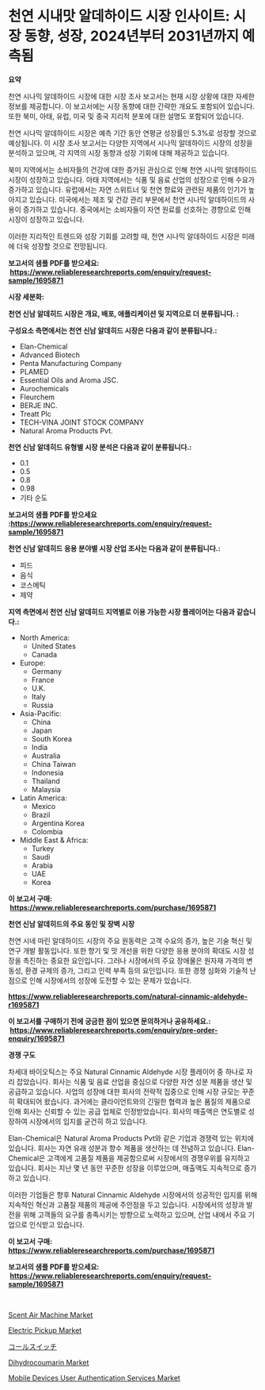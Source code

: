 <p><h1>천연 시내맛 알데하이드 시장 인사이트: 시장 동향, 성장, 2024년부터 2031년까지 예측됨</h1></p><p><strong>요약</strong></p>
<p><p>천연 시나믹 알데하이드 시장에 대한 시장 조사 보고서는 현재 시장 상황에 대한 자세한 정보를 제공합니다. 이 보고서에는 시장 동향에 대한 간략한 개요도 포함되어 있습니다. 또한 북미, 아태, 유럽, 미국 및 중국 지리적 분포에 대한 설명도 포함되어 있습니다. </p><p>천연 시나믹 알데하이드 시장은 예측 기간 동안 연평균 성장률인 5.3%로 성장할 것으로 예상됩니다. 이 시장 조사 보고서는 다양한 지역에서 시나믹 알데하이드 시장의 성장을 분석하고 있으며, 각 지역의 시장 동향과 성장 기회에 대해 제공하고 있습니다. </p><p>북미 지역에서는 소비자들의 건강에 대한 증가된 관심으로 인해 천연 시나믹 알데하이드 시장이 성장하고 있습니다. 아태 지역에서는 식품 및 음료 산업의 성장으로 인해 수요가 증가하고 있습니다. 유럽에서는 자연 스위트너 및 천연 향료와 관련된 제품의 인기가 높아지고 있습니다. 미국에서는 제조 및 건강 관리 부문에서 천연 시나믹 알데하이드의 사용이 증가하고 있습니다. 중국에서는 소비자들이 자연 원료를 선호하는 경향으로 인해 시장이 성장하고 있습니다. </p><p>이러한 지리적인 트렌드와 성장 기회를 고려할 때, 천연 시나믹 알데하이드 시장은 미래에 더욱 성장할 것으로 전망됩니다.</p></p>
<p><strong>보고서의 샘플 PDF를 받으세요: &nbsp;<a href="https://www.reliableresearchreports.com/enquiry/request-sample/1695871">https://www.reliableresearchreports.com/enquiry/request-sample/1695871</a></strong></p>
<p><strong>시장 세분화:</strong></p>
<p><strong> 천연 신남 알데히드 시장은 개요, 배포, 애플리케이션 및 지역으로 더 분류됩니다. :</strong></p>
<p><strong>구성요소 측면에서는 천연 신남 알데히드 시장은 다음과 같이 분류됩니다.:</strong></p>
<p><ul><li>Elan-Chemical</li><li>Advanced Biotech</li><li>Penta Manufacturing Company</li><li>PLAMED</li><li>Essential Oils and Aroma JSC.</li><li>Aurochemicals</li><li>Fleurchem</li><li>BERJE INC.</li><li>Treatt Plc</li><li>TECH-VINA JOINT STOCK COMPANY</li><li>Natural Aroma Products Pvt.</li></ul></p>
<p><strong> 천연 신남 알데히드 유형별 시장 분석은 다음과 같이 분류됩니다.:</strong></p>
<p><ul><li>0.1</li><li>0.5</li><li>0.8</li><li>0.98</li><li>기타 순도</li></ul></p>
<p><strong>보고서의 샘플 PDF를 받으세요 :<a href="https://www.reliableresearchreports.com/enquiry/request-sample/1695871">https://www.reliableresearchreports.com/enquiry/request-sample/1695871</a></strong></p>
<p><strong> 천연 신남 알데히드 응용 분야별 시장 산업 조사는 다음과 같이 분류됩니다.:</strong></p>
<p><ul><li>피드</li><li>음식</li><li>코스메틱</li><li>제약</li></ul></p>
<p><strong>지역 측면에서 천연 신남 알데히드 지역별로 이용 가능한 시장 플레이어는 다음과 같습니다.:</strong></p>
<p><ul>
    <li>
        North America:
        <ul>
            <li>United States</li>
            <li>Canada</li>
        </ul>
    </li>
    <li>
        Europe:
        <ul>
            <li>Germany</li>
            <li>France</li>
            <li>U.K.</li>
            <li>Italy</li>
            <li>Russia</li>
        </ul>
    </li>
    <li>
        Asia-Pacific:
        <ul>
            <li>China</li>
            <li>Japan</li>
            <li>South Korea</li>
            <li>India</li>
            <li>Australia</li>
            <li>China Taiwan</li>
            <li>Indonesia</li>
            <li>Thailand</li>
            <li>Malaysia</li>
        </ul>
    </li>
    <li>
        Latin America:
        <ul>
            <li>Mexico</li>
            <li>Brazil</li>
            <li>Argentina Korea</li>
            <li>Colombia</li>
        </ul>
    </li>
    <li>
        Middle East & Africa:
        <ul>
            <li>Turkey</li>
            <li>Saudi</li>
            <li>Arabia</li>
            <li>UAE</li>
            <li>Korea</li>
        </ul>
    </li>
    </ul></p>
<p><strong>이 보고서 구매: &nbsp;<a href="https://www.reliableresearchreports.com/purchase/1695871">https://www.reliableresearchreports.com/purchase/1695871</a></strong></p>
<p><strong>천연 신남 알데히드의 주요 동인 및 장벽 시장</strong></p>
<p><p>천연 시네 마린 알데하이드 시장의 주요 원동력은 고객 수요의 증가, 높은 기술 혁신 및 연구 개발 활동입니다. 또한 향기 및 맛 개선을 위한 다양한 응용 분야의 확대도 시장 성장을 촉진하는 중요한 요인입니다. 그러나 시장에서의 주요 장애물은 원자재 가격의 변동성, 환경 규제의 증가, 그리고 인력 부족 등의 요인입니다. 또한 경쟁 심화와 기술적 난점으로 인해 시장에서의 성장에 도전할 수 있는 문제가 있습니다.</p></p>
<p><strong><a href="https://www.reliableresearchreports.com/natural-cinnamic-aldehyde-r1695871">https://www.reliableresearchreports.com/natural-cinnamic-aldehyde-r1695871</a></strong></p>
<p><strong>이 보고서를 구매하기 전에 궁금한 점이 있으면 문의하거나 공유하세요.: &nbsp;<a href="https://www.reliableresearchreports.com/enquiry/pre-order-enquiry/1695871">https://www.reliableresearchreports.com/enquiry/pre-order-enquiry/1695871</a></strong></p>
<p><strong>경쟁 구도</strong></p>
<p><p>차세대 바이오틱스는 주요 Natural Cinnamic Aldehyde 시장 플레이어 중 하나로 자리 잡았습니다. 회사는 식품 및 음료 산업을 중심으로 다양한 자연 성분 제품을 생산 및 공급하고 있습니다. 사업의 성장에 대한 회사의 전략적 집중으로 인해 시장 규모는 꾸준히 확대되어 왔습니다. 과거에는 클라이언트와의 긴밀한 협력과 높은 품질의 제품으로 인해 회사는 신뢰할 수 있는 공급 업체로 인정받았습니다. 회사의 매출액은 연도별로 성장하여 시장에서의 입지를 굳건히 하고 있습니다.</p><p>Elan-Chemical은 Natural Aroma Products Pvt와 같은 기업과 경쟁력 있는 위치에 있습니다. 회사는 자연 유래 성분과 향수 제품을 생산하는 데 전념하고 있습니다. Elan-Chemical은 고객에게 고품질 제품을 제공함으로써 시장에서의 경쟁우위를 유지하고 있습니다. 회사는 지난 몇 년 동안 꾸준한 성장을 이루었으며, 매출액도 지속적으로 증가하고 있습니다.</p><p>이러한 기업들은 향후 Natural Cinnamic Aldehyde 시장에서의 성공적인 입지를 위해 지속적인 혁신과 고품질 제품의 제공에 주안점을 두고 있습니다. 시장에서의 성장과 발전을 위해 고객들의 요구를 충족시키는 방향으로 노력하고 있으며, 산업 내에서 주요 기업으로 인식받고 있습니다.</p></p>
<p><strong>이 보고서 구매: &nbsp; <a href="https://www.reliableresearchreports.com/purchase/1695871">https://www.reliableresearchreports.com/purchase/1695871</a></strong></p>
<p><strong>보고서의 샘플 PDF를 받으세요: &nbsp;<a href="https://www.reliableresearchreports.com/enquiry/request-sample/1695871">https://www.reliableresearchreports.com/enquiry/request-sample/1695871</a></strong><strong></strong></p>
<p>&nbsp;</p>
<p><p><a href="https://view.publitas.com/reportprime-1/scent-air-machine-market-size-cagr-trends-2024-2030/">Scent Air Machine Market</a></p><p><a href="https://github.com/eeaveuhhh/Market-Research-Report-List-2/blob/main/electric-pickup-market.md">Electric Pickup Market</a></p><p><a href="https://github.com/vlcostes/Market-Research-Report-List-1/blob/main/112105024992.md">コールスイッチ</a></p><p><a href="https://issuu.com/reportprime-2/docs/dihydrocoumarin-market-size-2030.pptx">Dihydrocoumarin Market</a></p><p><a href="https://github.com/khayangel/Market-Research-Report-List-2/blob/main/mobile-devices-user-authentication-services-market.md">Mobile Devices User Authentication Services Market</a></p></p>